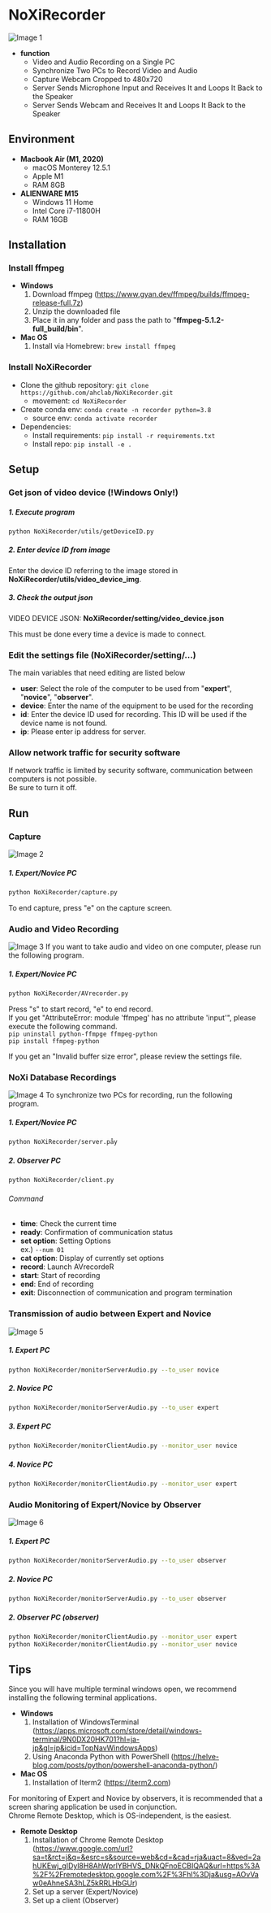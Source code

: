 # NoXiRecorder
![Image 1](img/1_noxi.png)
* **function**
  - Video and Audio Recording on a Single PC
  - Synchronize Two PCs to Record Video and Audio
  - Capture Webcam Cropped to 480x720
  - Server Sends Microphone Input and Receives It and Loops It Back to the Speaker
  - Server Sends Webcam and Receives It and Loops It Back to the Speaker

## Environment
* **Macbook Air (M1, 2020)**
  - macOS Monterey 12.5.1
  - Apple M1
  - RAM 8GB
* **ALIENWARE M15**
  - Windows 11 Home
  - Intel Core i7-11800H
  - RAM 16GB

## Installation
### Install ffmpeg
* **Windows**
  1. Download ffmpeg (https://www.gyan.dev/ffmpeg/builds/ffmpeg-release-full.7z)
  2. Unzip the downloaded file
  3. Place it in any folder and pass the path to "**ffmpeg-5.1.2-full_build/bin**".
* **Mac OS**
  1. Install via Homebrew: `brew install ffmpeg`

### Install NoXiRecorder
* Clone the github repository: `git clone https://github.com/ahclab/NoXiRecorder.git`
  - movement: `cd NoXiRecorder`
* Create conda env: `conda create -n recorder python=3.8`
  - source env: `conda activate recorder`
* Dependencies: 
  * Install requirements: `pip install -r requirements.txt`
  * Install repo: `pip install -e .`

## Setup
### Get json of video device (!Windows Only!)
##### 1. Execute program
```bash
python NoXiRecorder/utils/getDeviceID.py
```

##### 2. Enter device ID from image
Enter the device ID referring to the image stored in **NoXiRecorder/utils/video_device_img**.

##### 3. Check the output json
VIDEO DEVICE JSON: **NoXiRecorder/setting/video_device.json**  
  
This must be done every time a device is made to connect.

### Edit the settings file (NoXiRecorder/setting/...)
The main variables that need editing are listed below
  - **user**: Select the role of the computer to be used from "**expert**", "**novice**", "**observer**".
  - **device**: Enter the name of the equipment to be used for the recording
  - **id**: Enter the device ID used for recording.
This ID will be used if the device name is not found.
  - **ip**: Please enter ip address for server.

### Allow network traffic for security software
If network traffic is limited by security software, communication between computers is not possible.  
Be sure to turn it off.

## Run
### Capture
![Image 2](img/2_capture.png)
##### 1. Expert/Novice PC
```bash
python NoXiRecorder/capture.py
```
To end capture, press "e" on the capture screen.  

### Audio and Video Recording
![Image 3](img/3_record_single_pc.png)
If you want to take audio and video on one computer, please run the following program.  
##### 1. Expert/Novice PC
```bash
python NoXiRecorder/AVrecorder.py
```
Press "s" to start record, "e" to end record.  
If you get "AttributeError: module 'ffmpeg' has no attribute 'input'", please execute the following command.  
`pip uninstall python-ffmpge ffmpeg-python`  
`pip install ffmpeg-python`

If you get an "Invalid buffer size error", please review the settings file.

### NoXi Database Recordings
![Image 4](img/4_record_double_pc.png)
To synchronize two PCs for recording, run the following program.  
##### 1. Expert/Novice PC
```bash
python NoXiRecorder/server.påy
```

##### 2. Observer PC
```bash
python NoXiRecorder/client.py
```

###### Command
  - **time**: Check the current time
  - **ready**: Confirmation of communication status
  - **set option**: Setting Options  
    ex.) `--num 01`
  - **cat option**: Display of currently set options
  - **record**: Launch AVrecordeR
  - **start**: Start of recording
  - **end**: End of recording
  - **exit**: Disconnection of communication and program termination

### Transmission of audio between Expert and Novice
![Image 5](img/5_trans_audio.png)
##### 1. Expert PC
```bash
python NoXiRecorder/monitorServerAudio.py --to_user novice
```

##### 2. Novice PC
```bash
python NoXiRecorder/monitorServerAudio.py --to_user expert
```

##### 3. Expert PC
```bash
python NoXiRecorder/monitorClientAudio.py --monitor_user novice
```

##### 4. Novice PC
```bash
python NoXiRecorder/monitorClientAudio.py --monitor_user expert
```

### Audio Monitoring of Expert/Novice by Observer
![Image 6](img/6_audio_monitor.png)
##### 1. Expert PC
```bash
python NoXiRecorder/monitorServerAudio.py --to_user observer
```

##### 2. Novice PC
```bash
python NoXiRecorder/monitorServerAudio.py --to_user observer
```

##### 2. Observer PC (observer)
```bash
python NoXiRecorder/monitorClientAudio.py --monitor_user expert
python NoXiRecorder/monitorClientAudio.py --monitor_user novice
```

## Tips
Since you will have multiple terminal windows open, we recommend installing the following terminal applications.  
* **Windows**
  1. Installation of WindowsTerminal (https://apps.microsoft.com/store/detail/windows-terminal/9N0DX20HK701?hl=ja-jp&gl=jp&icid=TopNavWindowsApps)
  2. Using Anaconda Python with PowerShell (https://helve-blog.com/posts/python/powershell-anaconda-python/)
* **Mac OS**
  1. Installation of Iterm2 (https://iterm2.com)
  
For monitoring of Expert and Novice by observers, it is recommended that a screen sharing application be used in conjunction.  
Chrome Remote Desktop, which is OS-independent, is the easiest.  
* **Remote Desktop**
  1. Installation of Chrome Remote Desktop (https://www.google.com/url?sa=t&rct=j&q=&esrc=s&source=web&cd=&cad=rja&uact=8&ved=2ahUKEwj_gIDyl8H8AhWprlYBHVS_DNkQFnoECBIQAQ&url=https%3A%2F%2Fremotedesktop.google.com%2F%3Fhl%3Dja&usg=AOvVaw0eAhneSA3hLZ5kRRLHbGUr)
  2. Set up a server (Expert/Novice)
  3. Set up a client (Observer)